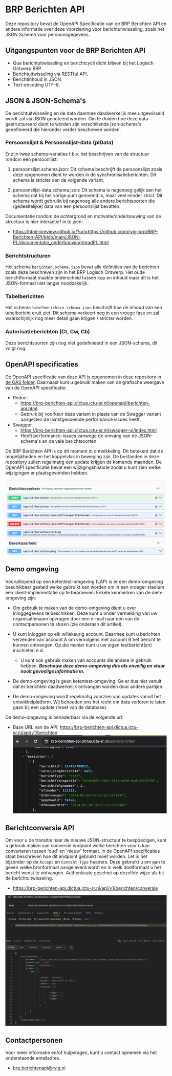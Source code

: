 # BRP Berichten API

Deze repository bevat de OpenAPI Specificatie van de BRP Berichten API en andere informatie over deze voorziening voor
berichtuitwisseling, zoals het JSON Schema voor persoonsgegevens.

## Uitgangspunten voor de BRP Berichten API

- Qua berichtuitwisseling en berichtcycli dicht blijven bij het Logisch Ontwerp BRP.
- Berichtuitwisseling via RESTful API.
- Berichtinhoud in JSON.
- Text-encoding UTF-8.

## JSON & JSON-Schema's

De berichtuitwisseling en de data daarmee daadwerkelijk mee uitgewisseld wordt zal via JSON genoteerd worden. Om te
duiden hoe deze data gestructureerd dient te worden zijn verschillende json-schema's gedefinieerd die hieronder verder
beschreven worden.

### Persoonslijst & Persoonslijst-data (plData)

Er zijn twee schema-variaties t.b.v. het beschrijven van de structuur rondom een persoonlijst:

1. persoonslijst.schema.json: Dit schema beschrijft de persoonslijst zoals deze opgenomen dient te worden in de
   synchronisatieberichten. Dit schema is stricter dan de volgende variant.

2. persoonslijst-data.schema.json: Dit schema is nagenoeg gelijk aan het schema dat bij het vorige punt genoemd is, maar
   veel
   minder strict. Dit schema wordt gebruikt bij nagenoeg alle andere berichtsoorten die (gedeeltelijke) data van een
   persoonslijst bevatten.

Documentatie rondom de achtergrond en motivatie/onderbouwing van de structuur is hier interactief in te zien:

* https://html-preview.github.io/?url=https://github.com/rvig-brp/BRP-Berichten-API/blob/main/JSON-PL/documentatie_onderbouwing/readPL.html

### Berichtstructuren

Het schema `berichten.schema.json` bevat alle definities van de berichten zoals deze beschreven zijn in het BRP Logisch
Ontwerp. Het oude berichtformaat maakte onderscheid tussen kop en inhoud maar dit is het JSON-formaat niet langer
noodzakelijk.

### Tabelberichten

Het schema `tabelberichten.schema.json` beschrijft hoe de inhoud van een tabelbericht eruit ziet. Dit schema verkeert
nog in een vroege fase en zal waarschijnlijk nog meer detail gaan krijgen / stricter worden.

### Autorisatieberichten (Ct, Cw, Cb)

Deze berichtsoorten zijn nog niet gedefinieerd in een JSON-schema, dit volgt nog.

## OpenAPI specificaties

De OpenAPI specificatie van deze API is opgenomen in deze repository [in de OAS folder](./OAS/). Daarnaast kunt u
gebruik maken van de grafische weergave van de OpenAPI
specificatie:

* Redoc:
    * https://brp-berichten-api.dictua.ictu-sr.nl/openapi/berichten-api.html
    * Gebruik bij voorkeur deze variant in plaats van de Swagger variant aangezien de laatstgenoemde performance issues
      heeft.
* Swagger
    * https://brp-berichten-api.dictua.ictu-sr.nl/swagger-ui/index.html
    * Heeft performance-issues vanwege de omvang van de JSON-schema's en de vele berichtsoorten.

De BRP Berichten API is op dit moment in ontwikkeling. Dit betekent dat de mogelijkheden en het koppelvlak in beweging
zijn. De bestanden in deze repository zullen regelmatig een update krijgen de komende maanden. De OpenAPI specificatie
bevat een wijzigingshistorie zodat u kunt zien welke wijzigingen er plaatsgevonden hebben.

![OpenAPI - Swagger UI](images/readme-swagger-ui.png)

## Demo omgeving

Vooruitlopend op een ketentest-omgeving (LAP) is er een demo-omgeving beschikbaar gesteld welke gebruikt kan worden om
in een vroeger stadium een client-implementatie op te beproeven. Enkele kenmerken van de dem-omgeving zijn:

* Om gebruik te maken van de demo-omgeving dient u over inloggegevens te beschikken. Deze kunt u onder vermelding van uw
  organisatienaam opvragen door een e-mail naar een van de contactpersonen te sturen (zie onderaan dit artikel).

* U kunt inloggen op elk willekeurig account. Daarmee kunt u berichten verzenden van account A om vervolgens met account
  B het bericht te kunnen ontvangen. Op die manier kunt u uw eigen testbericht(en) inschieten e.d.
    * U kunt ook gebruik maken van accounts die andere in gebruik hebben. **_Beschouw deze demo-omgeving dus als
      onveilig en stuur nooit gevoelige informatie in._**
* De demo-omgeving is geen ketentest-omgeving. Ga er dus niet vanuit dat er berichten daadwerkelijk ontvangen worden
  door andere partijen.
* De demo-omgeving wordt regelmatig voorzien van updates vanuit het ontwikkelplatform. Wij behouden ons het recht om
  data verloren te laten gaan bij een update (reset van de database).

De demo-omgeving is benaderbaar via de volgende url:

* Base URL van de API: https://brp-berichten-api.dictua.ictu-sr.nl/api/v1/berichten
  ![Berichten API](images/readme-demo-omgeving.png)

## Berichtconversie API

Om voor u de transitie naar de nieuwe JSON-structuur te bespoedigen, kunt u gebruik maken van conversie endpoint welke
berichten voor u kan converteren tussen 'oud' en 'nieuw' formaat. In de OpenAPI specificaties staat beschreven hoe dit
endpoint gebruikt moet worden. Let in het bijzonder op de `Accept` en `Content-Type` headers. Deze gebruikt u om aan te
geven welke bronformaat aangeleverd wordt en in welk doelformaat u het bericht wenst te ontvangen. Authenticate geschiet
op dezelfde wijze als bij de berichtuitwisseling.

* https://brp-berichten-api.dictua.ictu-sr.nl/api/v1/berichten/conversie

![voorbeeld berichtconversie in Postman](images/readme-conversie.png)

## Contactpersonen

Voor meer informatie en/of hulpvragen, kunt u contact opnemen via het onderstaande emailadres.
* [brp.berichtenapi@rvig.nl](mailto:brp.berichtenapi@rvig.nl)
